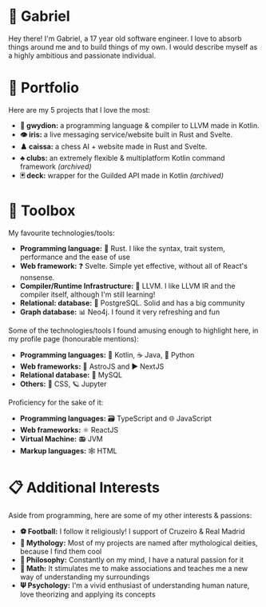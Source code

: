 # 🌊 Gabriel

Hey there! I'm Gabriel, a 17 year old software engineer. I love to absorb things around me and to build things of my own. I would describe myself as a highly ambitious and passionate individual.

# 📂 Portfolio

Here are my 5 projects that I love the most:

* **🐲 gwydion:** a programming language & compiler to LLVM made in Kotlin.
* **👁️ iris:** a live messaging service/website built in Rust and Svelte.
* **♟️ caissa:** a chess AI + website made in Rust and Svelte.
* **♣️ clubs:** an extremely flexible & multiplatform Kotlin command framework _(archived)_
* **🃏 deck:** wrapper for the Guilded API made in Kotlin _(archived)_

# 🧰 Toolbox

My favourite technologies/tools:

* **Programming language:** 🧱 Rust. I like the syntax, trait system, performance and the ease of use
* **Web framework:** ❓ Svelte. Simple yet effective, without all of React's nonsense.
* **Compiler/Runtime Infrastructure:** 🐉 LLVM. I like LLVM IR and the compiler itself, although I'm still learning!
* **Relational: database:** 🐘 PostgreSQL. Solid and has a big community
* **Graph database:** 📊 Neo4j. I found it very refreshing and fun

Some of the technologies/tools I found amusing enough to highlight here, in my profile page (honourable mentions):

* **Programming languages:** 🔀 Kotlin, ☕ Java, 🐍 Python
* **Web frameworks:** 💫 AstroJS and ▶ NextJS
* **Relational database:** 🐬 MySQL
* **Others:** 🎨 CSS, 🪐 Jupyter

Proficiency for the sake of it:

* **Programming languages:** 🗃️ TypeScript and 🌐 JavaScript
* **Web frameworks:** ⚛️ ReactJS
* **Virtual Machine:** 📻 JVM
* **Markup languages:** 🕸️ HTML

# 📋 Additional Interests

Aside from programming, here are some of my other interests & passions:

* **⚽ Football:** I follow it religiously! I support of Cruzeiro & Real Madrid
* **🔱 Mythology:** Most of my projects are named after mythological deities, because I find them cool
* **🗽 Philosophy:** Constantly on my mind, I have a natural passion for it
* **📐 Math:** It stimulates me to make associations and teaches me a new way of understanding my surroundings
* **𝚿 Psychology:** I'm a vivid enthusiast of understanding human nature, love theorizing and applying its concepts
